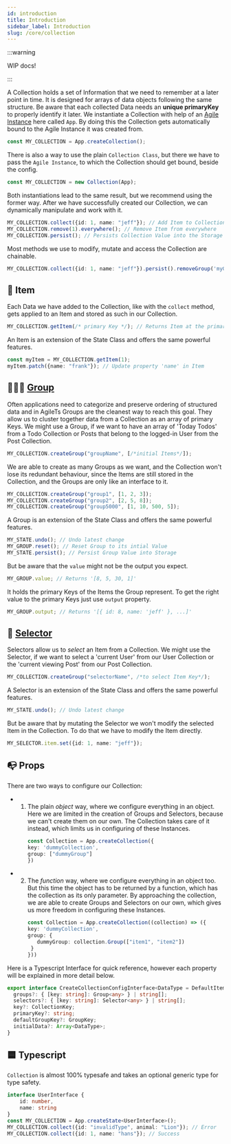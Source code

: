 ```yaml
---
id: introduction
title: Introduction
sidebar_label: Introduction
slug: /core/collection
---
```


:::warning

WIP docs!

:::

A Collection holds a set of Information that we need to remember at a later point in time.
It is designed for arrays of data objects following the same structure.
Be aware that each collected Data needs an **unique primaryKey** to properly identify it later.
We instantiate a Collection with help of an [Agile Instance](../agile-instance/Introduction.md) here called `App`.
By doing this the Collection gets automatically bound to the Agile Instance it was created from.
```ts
const MY_COLLECTION = App.createCollection();
```
There is also a way to use the plain `Collection Class`,
but there we have to pass the `Agile Instance`, to which the Collection should get bound, beside the config.
```ts
const MY_COLLECTION = new Collection(App);
```
Both instantiations lead to the same result, but we recommend using the former way.
After we have successfully created our Collection, we can dynamically manipulate and work with it.
```ts
MY_COLLECTION.collect({id: 1, name: "jeff"}); // Add Item to Collection
MY_COLLECTION.remove(1).everywhere(); // Remove Item from everywhere
MY_COLLECTION.persist(); // Persists Collection Value into the Storage
```
Most methods we use to modify, mutate and access the Collection are chainable.
```ts
MY_COLLECTION.collect({id: 1, name: "jeff"}).persist().removeGroup('myGroup').reset();
```

## 🔹 Item

Each Data we have added to the Collection, like with the `collect` method,
gets applied to an Item and stored as such in our Collection. 
```ts
MY_COLLECTION.getItem(/* primary Key */); // Returns Item at the primary Key
```
An Item is an extension of the State Class and offers the same powerful features.
```ts
const myItem = MY_COLLECTION.getItem(1);
myItem.patch({name: "frank"}); // Update property 'name' in Item
```

## 👨‍👧‍👦 [Group](./group/Introduction.md)

Often applications need to categorize and preserve ordering of structured data and
in AgileTs Groups are the cleanest way to reach this goal. They allow us to
cluster together data from a Collection as an array of primary Keys.
We might use a Group, if we want to have an array of 'Today Todos' from
a Todo Collection or Posts that belong to the logged-in User from the Post Collection.
```ts
MY_COLLECTION.createGroup("groupName", [/*initial Items*/]);
```
We are able to create as many Groups as we want, and the Collection won't lose
its redundant behaviour, since the Items are still stored in the Collection, and
the Groups are only like an interface to it.
```ts
MY_COLLECTION.createGroup("group1", [1, 2, 3]);
MY_COLLECTION.createGroup("group2", [2, 5, 8]);
MY_COLLECTION.createGroup("group5000", [1, 10, 500, 5]);
```
A Group is an extension of the State Class and offers the same powerful features.
```ts
MY_STATE.undo(); // Undo latest change
MY_GROUP.reset(); // Reset Group to its intial Value
MY_STATE.persist(); // Persist Group Value into Storage
```
But be aware that the `value` might not be the output you expect.
```ts
MY_GROUP.value; // Returns '[8, 5, 30, 1]'
```
It holds the primary Keys of the Items the Group represent.
To get the right value to the primary Keys just use `output` property.
```ts
MY_GROUP.output; // Returns '[{ id: 8, name: 'jeff' }, ...]'
```

## 🔮 [Selector](./selector/Introduction.md)

Selectors allow us to _select_ an Item from a Collection. 
We might use the Selector, if we want to select a 'current User' from our User Collection or
the 'current viewing Post' from our Post Collection.
```ts
MY_COLLECTION.createGroup("selectorName", /*to select Item Key*/);
```
A Selector is an extension of the State Class and offers the same powerful features.
```ts
MY_STATE.undo(); // Undo latest change
```
But be aware that by mutating the Selector we won't modify the
selected Item in the Collection. To do that we have to modify the Item directly.
```ts
MY_SELECTOR.item.set({id: 1, name: "jeff"});
```

## 📭 Props

There are two ways to configure our Collection:

- 1. The plain _object_ way, where we configure everything in an object.
     Here we are limited in the creation of Groups and Selectors,
     because we can't create them on our own. The Collection takes care of it instead,
     which limits us in configuring of these Instances.
     ```ts
     const Collection = App.createCollection({
     key: 'dummyCollection',
     group: ["dummyGroup"]
     })
     ```

- 2. The _function_ way, where we configure everything in an object too.
     But this time the object has to be returned by a function, which has the collection as its only parameter.
     By approaching the collection, we are able to create Groups and Selectors on our own, which
     gives us more freedom in configuring these Instances.
     ```ts
     const Collection = App.createCollection((collection) => ({
     key: 'dummyCollection',
     group: {
        dummyGroup: collection.Group(["item1", "item2"])
      }
     }))
     ```

Here is a Typescript Interface for quick reference, however
each property will be explained in more detail below.
```ts
export interface CreateCollectionConfigInterface<DataType = DefaultItem> {
  groups?: { [key: string]: Group<any> } | string[];
  selectors?: { [key: string]: Selector<any> } | string[];
  key?: CollectionKey;
  primaryKey?: string;
  defaultGroupKey?: GroupKey;
  initialData?: Array<DataType>;
}
```


## 🟦 Typescript

`Collection` is almost 100% typesafe and takes an optional generic type for type safety.
```ts
interface UserInterface {
    id: number,
    name: string
}
const MY_COLLECTION = App.createState<UserInterface>();
MY_COLLECTION.collect({id: "invalidType", animal: "Lion"}); // Error
MY_COLLECTION.collect({id: 1, name: "hans"}); // Success
```